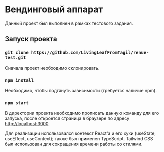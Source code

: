 # Вендинговый аппарат

Данный проект был выполнен в рамках тестового задания.

## Запуск проекта

### `git clone https://github.com/LivingLeafFromTagil/renue-test.git`

Сначала проект необходимо склонировать.

### `npm install`

Необходимо, чтобы подтянуть зависимости (требуется наличие npm).

### `npm start`

В директории проекта необходимо прописать данную команду для его запуска,
после откроется страница в браузере по адресу [http://localhost:3000](http://localhost:3000).

Для реализации использовался контекст React'а и его хуки (useState, useEffect, useContext); также был применен TypeScript.
Tailwind CSS был использован для сокращения времени работы со стилями.